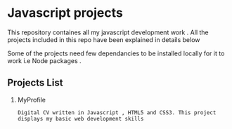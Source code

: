 # Javascript projects

This repository containes all my javascript development work .
All the projects included in this repo have been explained in details below 

Some of the projects need few dependancies to be installed locally for it to work
i.e Node packages .

## Projects List

1. MyProfile

       Digital CV written in Javascript , HTML5 and CSS3. This project displays my basic web development skills